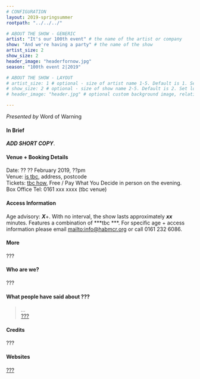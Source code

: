 ```yaml
---
# CONFIGURATION
layout: 2019-springsummer
rootpath: "../../../"

# ABOUT THE SHOW - GENERIC
artist: "It's our 100th event" # the name of the artist or company
show: "And we're having a party" # the name of the show
artist_size: 2
show_size: 2
header_image: "headerfornow.jpg"    
season: "100th event 2|2019"

# ABOUT THE SHOW - LAYOUT
# artist_size: 1 # optional - size of artist name 1-5. Default is 1. Set longer names to lower values
# show_size: 2 # optional - size of show name 2-5. Default is 2. Set longer names to lower values
# header_image: "header.jpg" # optional custom background image, relative to current page

---
```

*Presented by* Word of Warning       
         
#### In Brief      
***ADD SHORT COPY***.        
         
#### Venue + Booking Details           
Date: ?? ?? February 2019, ??pm        
Venue: <a href="http://" target="_blank">is tbc</a>, address, postcode         
Tickets: <a href="http://" target="_blank">tbc how</a>, Free / Pay What You Decide in person on the evening.           
Box Office Tel: 0161 xxx xxxx (tbc venue)          
          
#### Access Information        
Age advisory: ***X***+. With no interval, the show lasts approximately ***xx*** minutes. Features a combination of ***tbc ***. For specific age + access information please email <mailto:info@habmcr.org> or call 0161 232 6086.     
             
#### More         
???        
         
#### Who are we?        
???       
           
#### What people have said about ???         
>*…*<br><a href="http://" target="_blank">???</a>        
        
#### Credits          
???           
       
#### Websites          
<a href="http://" target="_blank">???</a>

